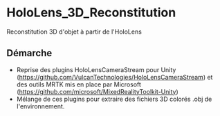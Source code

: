 # HoloLens_3D_Reconstitution

Reconstitution 3D d'objet à partir de l'HoloLens

## Démarche

- Reprise des plugins HoloLensCameraStream pour Unity (https://github.com/VulcanTechnologies/HoloLensCameraStream) et des outils MRTK mis en place par Microsoft (https://github.com/microsoft/MixedRealityToolkit-Unity)
- Mélange de ces plugins pour extraire des fichiers 3D colorés .obj de l'environnement.
